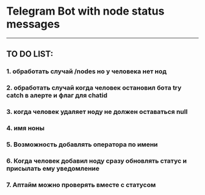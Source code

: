 # Telegram Bot with node status messages
____
## TO DO LIST:

### 1. обработать случай /nodes но у человека нет нод
### 2. обработать случай когда человек остановил бота try catch в алерте и флаг для chatid
### 3. когда человек удаляет ноду не должен оставаться null
### 4. имя ноны
### 5. Возможность добавлять оператора по имени
### 6. Когда человек добавил ноду сразу обновлять статус и присылать ему уведомление
### 7. Аптайм можно проверять вместе с статусом